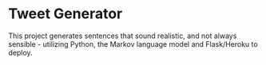 # Tweet Generator

This project generates sentences that sound realistic, and not always sensible - utilizing Python, the Markov language model and Flask/Heroku to deploy.